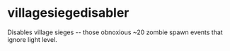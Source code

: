 # villagesiegedisabler
Disables village sieges -- those obnoxious ~20 zombie spawn events that ignore light level.
